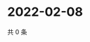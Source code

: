 # 2022-02-08

共 0 条

<!-- BEGIN WEIBO -->
<!-- 最后更新时间 Tue Feb 08 2022 11:00:46 GMT+0800 (China Standard Time) -->

<!-- END WEIBO -->
